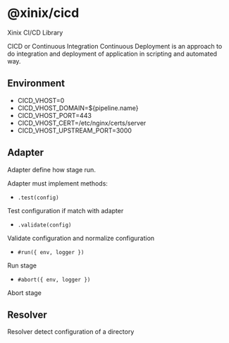 # @xinix/cicd

Xinix CI/CD Library

CICD or Continuous Integration Continuous Deployment is an approach to do integration and deployment of application in scripting and automated way.

## Environment

- CICD_VHOST=0
- CICD_VHOST_DOMAIN=${pipeline.name}
- CICD_VHOST_PORT=443
- CICD_VHOST_CERT=/etc/nginx/certs/server
- CICD_VHOST_UPSTREAM_PORT=3000

## Adapter

Adapter define how stage run.

Adapter must implement methods:

- `.test(config)`

Test configuration if match with adapter

- `.validate(config)`

Validate configuration and normalize configuration

- `#run({ env, logger })`

Run stage

- `#abort({ env, logger })`

Abort stage

## Resolver

Resolver detect configuration of a directory

